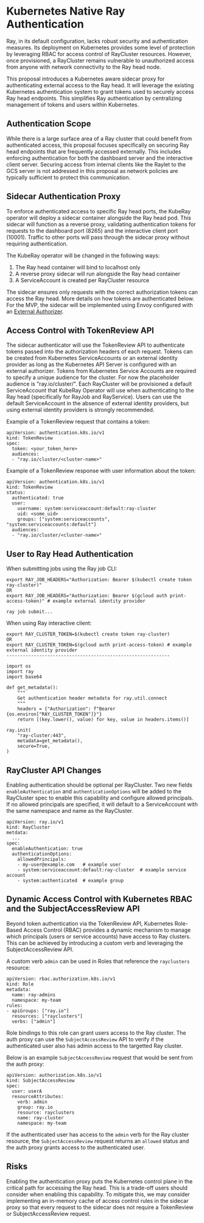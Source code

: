 # Kubernetes Native Ray Authentication

Ray, in its default configuration, lacks robust security and authentication measures.
Its deployment on Kubernetes provides some level of protection by leveraging RBAC for access control of RayCluster resources.
However, once provisioned, a RayCluster remains vulnerable to unauthorized access from anyone with network connectivity to the Ray head node.

This proposal introduces a Kubernetes aware sidecar proxy for authenticating external access to the Ray head.
It will leverage the existing Kubernetes authentication system to grant tokens used to securely access Ray head endpoints.
This simplifies Ray authentication by centralizing management of tokens and users within Kubernetes.

## Authentication Scope

While there is a large surface area of a Ray cluster that could benefit from authenticated access, this proposal focuses specifically on securing Ray head endpoints that are frequently accessed externally.
This includes enforcing authentication for both the dashboard server and the interactive client server. Securing access from internal clients like the Raylet to the GCS server is not addressed in this proposal
as network policies are typically sufficient to protect this communication.

## Sidecar Authentication Proxy

To enforce authenticated access to specific Ray head ports, the KubeRay operator will deploy a sidecar container alongside the Ray head pod.
This sidecar will function as a reverse proxy, validating authentication tokens for requests to the dashboard port (8265) and the interactive client port (10001).
Traffic to other ports will pass through the sidecar proxy without requiring authentication.

The KubeRay operator will be changed in the following ways:
1. The Ray head container will bind to localhost only
2. A reverse proxy sidecar will run alongside the Ray head container
3. A ServiceAccount is created per RayCluster resource

The sidecar ensures only requests with the correct authorization tokens can access the Ray head. More details on how tokens are authenticated below.
For the MVP, the sidecar will be implemented using Envoy configured with an [External Authorizer](https://www.envoyproxy.io/docs/envoy/latest/configuration/http/http_filters/ext_authz_filter).

## Access Control with TokenReview API

The sidecar authenticator will use the TokenReview API to authenticate tokens passed into the authorization headers of each request.
Tokens can be created from Kubernetes ServiceAccounts or an external identity provider as long as the Kubernetes API Server is configured with an external authorizer.
Tokens from Kubernetes Service Accounts are required to specify a unique audience for the cluster. For now the placeholder audience is "ray.io/cluster/<cluster-name>".
Each RayCluster will be provisioned a default ServiceAccount that KubeRay Operator will use when authenticating to the Ray head (specifically for RayJob and RayService).
Users can use the default ServiceAccount in the absence of external identity providers, but using external identity providers is strongly recommended.

Example of a TokenReview request that contains a token:
```
apiVersion: authentication.k8s.io/v1
kind: TokenReview
spec:
  token: <your_token_here>
  audiences:
  - "ray.io/cluster/<cluster-name>"
```

Example of a TokenReview response with user information about the token:
```
apiVersion: authentication.k8s.io/v1
kind: TokenReview
status:
  authenticated: true
  user:
    username: system:serviceaccount:default:ray-cluster
    uid: <some_uid>
    groups: ["system:serviceaccounts", "system:serviceaccounts:default"]
  audiences:
  - "ray.io/cluster/<cluster-name>"
```

## User to Ray Head Authentication

When submitting jobs using the Ray job CLI:
```
export RAY_JOB_HEADERS="Authorization: Bearer $(kubectl create token ray-cluster)"
OR
export RAY_JOB_HEADERS="Authorization: Bearer $(gcloud auth print-access-token)" # example external identity provider

ray job submit...
```

When using Ray interactive client:
```
export RAY_CLUSTER_TOKEN=$(kubectl create token ray-cluster)
OR
export RAY_CLUSTER_TOKEN=$(gcloud auth print-access-token) # example external identity provider
------------------------------------------------------------

import os
import ray
import base64

def get_metadata():
    """
    Get authentication header metadata for ray.util.connect
    """
    headers = {"Authorization": f"Bearer {os.environ["RAY_CLUSTER_TOKEN"]}"}
    return [(key.lower(), value) for key, value in headers.items()]

ray.init(
    "ray-cluster:443",
    metadata=get_metadata(),
    secure=True,
)
```

## RayCluster API Changes

Enabling authentication should be optional per RayCluster. Two new fields `enableAuthentication` and `authenticationOptions` will be added to the RayCluster spec to enable this capability and configure allowed principals.
If no allowed principals are specified, it will default to a ServiceAccount with the same namespace and name as the RayCluster.

```
apiVersion: ray.io/v1
kind: RayCluster
metdata:
  ...
spec:
  enableAuthentication: true
  authenticationOptions:
    allowedPrincipals:
    - my-user@example.com   # example user
    - system:serviceaccount:default:ray-cluster  # example service account
    - system:authenticated  # example group
```

## Dynamic Access Control with Kubernetes RBAC and the SubjectAccessReview API

Beyond token authentication via the TokenReview API, Kubernetes Role-Based Access Control (RBAC) provides a dynamic mechanism to manage which principals (users or service accounts)
have access to Ray clusters. This can be achieved by introducing a custom verb and leveraging the SubjectAccessReview API.

A custom verb `admin` can be used in Roles that reference the `rayclusters` resource:
```
apiVersion: rbac.authorization.k8s.io/v1
kind: Role
metadata:
  name: ray-admins
  namespace: my-team
rules:
- apiGroups: ["ray.io"]
  resources: ["rayclusters"]
  verbs: ["admin"]
```

Role bindings to this role can grant users access to the Ray cluster. The auth proxy can use the `SubjectAccessReview` API to verify if
the authenticated user also has admin access to the targetted Ray cluster.

Below is an example `SubjectAccessReview` request that would be sent from the auth proxy:
```
apiVersion: authorization.k8s.io/v1
kind: SubjectAccessReview
spec:
  user: userA
  resourceAttributes:
    verb: admin
    group: ray.io
    resource: rayclusters
    name: ray-cluster
    namespace: my-team
```

If the authenticated user has access to the `admin` verb for the Ray cluster resource, the `SubjectAccessReview` request returns an `allowed` status
and the auth proxy grants access to the authenticated user.

## Risks

Enabling the authentication proxy puts the Kubernetes control plane in the critical path for accessing the Ray head. This is a trade-off users should consider when enabling this capability.
To mitigate this, we may consider implementing an in-memory cache of access control rules in the sidecar proxy so that every request to the sidecar does not require a TokenReview or SubjectAccessReview request.
